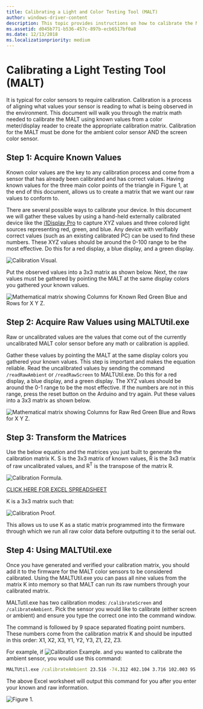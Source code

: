 ```yaml
---
title: Calibrating a Light and Color Testing Tool (MALT)
author: windows-driver-content
description: This topic provides instructions on how to calibrate the MALT (Microsoft Ambient Light Tool).
ms.assetid: d045b771-b536-457c-897b-ecb6517bf0a8
ms.date: 12/13/2018
ms.localizationpriority: medium
---
```


# Calibrating a Light Testing Tool (MALT)

It is typical for color sensors to require calibration. Calibration is a process of aligning what values your sensor is reading to what is being observed in the environment. This document will walk you through the matrix math needed to calibrate the MALT using known values from a color meter/display reader to create the appropriate calibration matrix. Calibration for the MALT must be done for the ambient color sensor AND the screen color sensor.

## Step 1: Acquire Known Values

Known color values are the key to any calibration process and come from a sensor that has already been calibrated and has correct values. Having known values for the three main color points of the triangle in Figure 1, at the end of this document, allows us to create a matrix that we want our raw values to conform to.

There are several possible ways to calibrate your device. In this document we will gather these values by using a hand-held externally calibrated device like the [i1Display Pro](https://www.xrite.com/categories/calibration-profiling/i1display-pro) to capture XYZ values and three colored light sources representing red, green, and blue. Any device with verifiably correct values (such as an existing calibrated PC) can be used to find these numbers. These XYZ values should be around the 0-100 range to be the most effective. Do this for a red display, a blue display, and a green display. 

![Calibration Visual.](images/calibration-red.png)

Put the observed values into a 3x3 matrix as shown below. Next, the raw values must be gathered by pointing the MALT at the same display colors you gathered your known values.

![Mathematical matrix showing Columns for Known Red Green Blue and Rows for X Y Z.](images/srgb.png)

## Step 2: Acquire Raw Values using MALTUtil.exe

Raw or uncalibrated values are the values that come out of the currently uncalibrated MALT color sensor before any math or calibration is applied. 

Gather these values by pointing the MALT at the same display colors you gathered your known values. This step is important and makes the equation reliable. Read the uncalibrated values by sending the command ```/readRawAmbient``` or ```/readRawScreen``` to MALTUtil.exe. Do this for a red display, a blue display, and a green display. The XYZ values should be around the 0-1 range to be the most effective. If the numbers are not in this range, press the reset button on the Arduino and try again. Put these values into a 3x3 matrix as shown below.

![Mathematical matrix showing Columns for Raw Red Green Blue and Rows for X Y Z.](images/rrgb.png)

## Step 3: Transform the Matrices

Use the below equation and the matrices you just built to generate the calibration matrix K. S is the 3x3 matrix of known values, R is the 3x3 matrix of raw uncalibrated values, and R<sup>T</sup> is the transpose of the matrix R.

![Calibration Formula.](images/calibration.png)

[CLICK HERE FOR EXCEL SPREADSHEET](images/CalibrationWorkbook.xlsx)

K is a 3x3 matrix such that: 

![Calibration Proof.](images/calibration-proof.png)

This allows us to use K as a static matrix programmed into the firmware through which we run all raw color data before outputting it to the serial out.

## Step 4: Using MALTUtil.exe

Once you have generated and verified your calibration matrix, you should add it to the firmware for the MALT color sensors to be considered calibrated. Using the MALTUtil.exe you can pass all nine values from the matrix K into memory so that MALT can run its raw numbers through your calibrated matrix.

MALTutil.exe has two calibration modes: ```/calibrateScreen``` and ```/calibrateAmbient```. Pick the sensor you would like to calibrate (either screen or ambient) and ensure you type the correct one into the command window.

The command is followed by 9 space separated floating point numbers. These numbers come from the calibration matrix K and should be inputted in this order: X1, X2, X3, Y1, Y2, Y3, Z1, Z2, Z3.

For example, if ![Calibration Example.](images/calibration-example.png) and you wanted to calibrate the ambient sensor, you would use this command:
```cmd
MALTUtil.exe /calibrateAmbient 23.516 -74.312 402.104 3.716 102.003 95.664 182.669 3.844 40.892
```

The above Excel worksheet will output this command for you after you enter your known and raw information. 


![Figure 1.](images/chromaticity-diagram.png)
